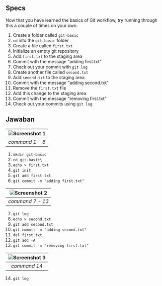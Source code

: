 ## Specs
Now that you have learned the basics of Git workflow, try running through this a couple of times on your own:

1. Create a folder called `git-basic`
2. `cd` into the `git-basic` folder
3. Create a file called `first.txt`
4. Initialize an empty git repository
5. Add `first.txt` to the staging area
6. Commit with the message "adding first.txt"
7. Check out your commit with `git log`
8. Create another file called `second.txt`
9. Add `second.txt` to the staging area
10. Commit with the message "adding second.txt"
11. Remove the `first.txt` file
12. Add this change to the staging area
13. Commit with the message "removing first.txt"
14. Check out your commits using `git log`

## Jawaban

| ![Screenshot 1](./2022-07-04_165246.jpg) |
|:--:| 
| *command 1 - 6* |

1. `mkdir git-basic`
2. `cd git-basic\`
3. `echo > first.txt`
4. `git init`
5. `git add first.txt`
6. `git commit -m "adding first.txt"`

| ![Screenshot 2](./2022-07-04_165645.jpg) |
|:--:| 
| *command 7 - 13* |

7. `git log`
8. `echo > second.txt`
9. `git add second.txt`
10. `git commit -m "adding second.txt"`
11. `del first.txt`
12. `git add -A`
13. `git commit -m "removing first.txt"`

| ![Screenshot 3](./2022-07-04_170044.jpg) |
|:--:| 
| *command 14* |

14. `git log`

